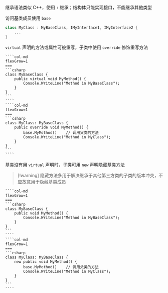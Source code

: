 继承语法类似 C++，使用 `:` 继承；结构体只能实现接口，不能继承其他类型

访问基类成员使用 `base`

```csharp
class MyClass : MyBaseClass, IMyInterface1, IMyInterface2 {
    ...
}
```

`virtual` 声明的方法或属性可被重写，子类中使用 `override` 修饰重写方法

`````col
````col-md
flexGrow=1
===
```csharp
class MyBaseClass {
    public virtual void MyMethod() {
        Console.WriteLine("Method in MyBaseClass");
    }
}
```
````
````col-md
flexGrow=1
===
```csharp
class MyClass: MyBaseClass {
    public override void MyMethod() {
        base.MyMothod()    // 调用父类的方法
        Console.WriteLine("Method in MyClass");
    }
}
```
````
`````

基类没有用 `virtual` 声明时，子类可用 `new` 声明隐藏基类方法

> [!warning] 隐藏方法多用于解决继承于其他第三方类的子类的版本冲突，不应故意用于隐藏基类成员

`````col
````col-md
flexGrow=1
===
```csharp
class MyBaseClass {
    public void MyMethod() {
        Console.WriteLine("Method in MyBaseClass");
    }
}
```
````
````col-md
flexGrow=1
===
```csharp
class MyClass: MyBaseClass {
    new public void MyMethod() {
        base.MyMothod()    // 调用父类的方法
        Console.WriteLine("Method in MyClass");
    }
}
```
````
`````
